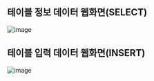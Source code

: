 

## 테이블 정보 데이터 웹화면(SELECT)
![image](https://github.com/Leegyeongseob/JDBC_Thymeleaf/assets/67867076/f2434373-e0a4-403b-b54f-454d8183832e)


## 테이블 입력 데이터 웹화면(INSERT)
![image](https://github.com/Leegyeongseob/JDBC_Thymeleaf/assets/67867076/f6424ae5-7568-4a0d-8d56-af6d23adf8ac)
